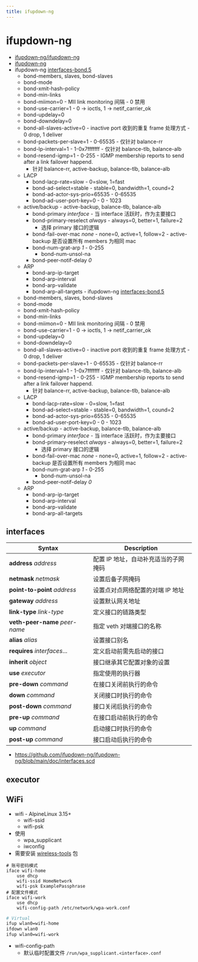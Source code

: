 ```yaml
---
title: ifupdown-ng
---
```


# ifupdown-ng

- [ifupdown-ng/ifupdown-ng](https://github.com/ifupdown-ng/ifupdown-ng)
- [ifupdown-ng](https://pkgs.alpinelinux.org/packages?name=ifupdown-ng*&branch=edge&arch=x86_64)
- ifupdown-ng [interfaces-bond.5](https://github.com/ifupdown-ng/ifupdown-ng/blob/main/doc/interfaces-bond.scd)
  - bond-members, slaves, bond-slaves
  - bond-mode
  - bond-xmit-hash-policy
  - bond-min-links
  - bond-miimon=0 - MII link monitoring 间隔 - 0 禁用
  - bond-use-carrier=1 - 0 -> ioctls, 1 -> netif_carrier_ok
  - bond-updelay=0
  - bond-downdelay=0
  - bond-all-slaves-active=0 - inactive port 收到的重复 frame 处理方式 - 0 drop, 1 deliver
  - bond-packets-per-slave=1 - 0-65535 - 仅针对 balance-rr
  - bond-lp-interval=1 - 1-0x7fffffff - 仅针对 balance-tlb, balance-alb
  - bond-resend-igmp=1 - 0-255 - IGMP membership reports to send after a link failover happend.
    - 针对 balance-rr, active-backup, balance-tlb, balance-alb
  - LACP
    - bond-lacp-rate=slow - 0=slow, 1=fast
    - bond-ad-select=stable - stable=0, bandwidth=1, cound=2
    - bond-ad-actor-sys-prio=65535 - 0-65535
    - bond-ad-user-port-key=0 - 0 - 1023
  - active/backup - active-backup, balance-tlb, balance-alb
    - bond-primary _interface_ - 当 interface 活跃时，作为主要接口
    - bond-primary-reselect _always_ - always=0, better=1, failure=2
      - 选择 primary 接口的逻辑
    - bond-fail-over-mac _none_ - none=0, active=1, follow=2 - active-backup 是否设置所有 members 为相同 mac
    - bond-num-grat-arp _1_ - 0-255
      - bond-num-unsol-na
    - bond-peer-notif-delay _0_
  - ARP
    - bond-arp-ip-target
    - bond-arp-interval
    - bond-arp-validate
    - bond-arp-all-targets - ifupdown-ng [interfaces-bond.5](https://github.com/ifupdown-ng/ifupdown-ng/blob/main/doc/interfaces-bond.scd)
  - bond-members, slaves, bond-slaves
  - bond-mode
  - bond-xmit-hash-policy
  - bond-min-links
  - bond-miimon=0 - MII link monitoring 间隔 - 0 禁用
  - bond-use-carrier=1 - 0 -> ioctls, 1 -> netif_carrier_ok
  - bond-updelay=0
  - bond-downdelay=0
  - bond-all-slaves-active=0 - inactive port 收到的重复 frame 处理方式 - 0 drop, 1 deliver
  - bond-packets-per-slave=1 - 0-65535 - 仅针对 balance-rr
  - bond-lp-interval=1 - 1-0x7fffffff - 仅针对 balance-tlb, balance-alb
  - bond-resend-igmp=1 - 0-255 - IGMP membership reports to send after a link failover happend.
    - 针对 balance-rr, active-backup, balance-tlb, balance-alb
  - LACP
    - bond-lacp-rate=slow - 0=slow, 1=fast
    - bond-ad-select=stable - stable=0, bandwidth=1, cound=2
    - bond-ad-actor-sys-prio=65535 - 0-65535
    - bond-ad-user-port-key=0 - 0 - 1023
  - active/backup - active-backup, balance-tlb, balance-alb
    - bond-primary _interface_ - 当 interface 活跃时，作为主要接口
    - bond-primary-reselect _always_ - always=0, better=1, failure=2
      - 选择 primary 接口的逻辑
    - bond-fail-over-mac _none_ - none=0, active=1, follow=2 - active-backup 是否设置所有 members 为相同 mac
    - bond-num-grat-arp _1_ - 0-255
      - bond-num-unsol-na
    - bond-peer-notif-delay _0_
  - ARP
    - bond-arp-ip-target
    - bond-arp-interval
    - bond-arp-validate
    - bond-arp-all-targets

## interfaces

| Syntax                         | Description                          |
| ------------------------------ | ------------------------------------ |
| **address** _address_          | 配置 IP 地址，自动补充适当的子网掩码 |
| **netmask** _netmask_          | 设置后备子网掩码                     |
| **point-to-point** _address_   | 设置点对点网络配置的对端 IP 地址     |
| **gateway** _address_          | 设置默认网关地址                     |
| **link-type** _link-type_      | 定义接口的链路类型                   |
| **veth-peer-name** _peer-name_ | 指定 veth 对端接口的名称             |
| **alias** _alias_              | 设置接口别名                         |
| **requires** _interfaces_...   | 定义启动前需先启动的接口             |
| **inherit** _object_           | 接口继承其它配置对象的设置           |
| **use** _executor_             | 指定使用的执行器                     |
| **pre-down** _command_         | 在接口关闭前执行的命令               |
| **down** _command_             | 关闭接口时执行的命令                 |
| **post-down** _command_        | 接口关闭后执行的命令                 |
| **pre-up** _command_           | 在接口启动前执行的命令               |
| **up** _command_               | 启动接口时执行的命令                 |
| **post-up** _command_          | 接口启动后执行的命令                 |

- https://github.com/ifupdown-ng/ifupdown-ng/blob/main/doc/interfaces.scd

## executor

## WiFi

- wifi - AlpineLinux 3.15+
  - wifi-ssid
  - wifi-psk
- 使用
  - wpa_supplicant
  - iwconfig
- 需要安装 [wireless-tools](https://pkgs.alpinelinux.org/contents?name=wireless-tools&arch=x86_64) 包

```interfaces
# 账号密码模式
iface wifi-home
	use dhcp
	wifi-ssid HomeNetwork
	wifi-psk ExamplePassphrase
# 配置文件模式
iface wifi-work
	use dhcp
	wifi-config-path /etc/network/wpa-work.conf
```

```bash
# Virtual
ifup wlan0=wifi-home
ifdown wlan0
ifup wlan0=wifi-work
```

- wifi-config-path
  - 默认临时配置文件 `/run/wpa_supplicant.<interface>.conf`
